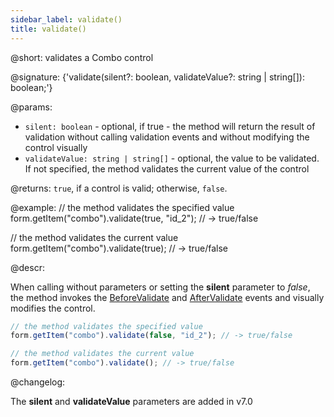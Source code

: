 ```yaml
---
sidebar_label: validate()
title: validate()
---          
```


@short: validates a Combo control
 
@signature: {'validate(silent?: boolean, validateValue?: string | string[]): boolean;'}

@params:
- `silent: boolean` - optional, if true - the method will return the result of validation without calling validation events and without modifying the control visually
- `validateValue: string | string[]` - optional, the value to be validated. If not specified, the method validates the current value of the control

@returns:
`true`, if a control is valid; otherwise, `false`.

@example:
// the method validates the specified value
form.getItem("combo").validate(true, "id_2"); // -> true/false

// the method validates the current value
form.getItem("combo").validate(true); // -> true/false

@descr:

When calling without parameters or setting the **silent** parameter to *false*, the method invokes the [BeforeValidate](form/api/combo/combo_beforevalidate_event.md) and [AfterValidate](form/api/combo/combo_aftervalidate_event.md) events and visually modifies the control.

~~~js
// the method validates the specified value
form.getItem("combo").validate(false, "id_2"); // -> true/false

// the method validates the current value
form.getItem("combo").validate(); // -> true/false
~~~

@changelog: 

The **silent** and **validateValue** parameters are added in v7.0
